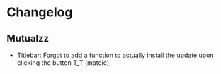 # Changelog

## Mutualzz
- Titlebar: Forgot to add a function to actually install the update upon clicking the button T_T (mateie)

